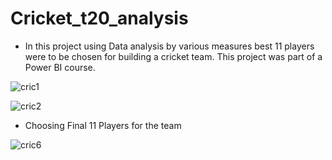 # Cricket_t20_analysis
 - In this project using Data analysis by various measures best 11 players were to be chosen for building a cricket team. This project was part of a Power BI course. 

 
![cric1](https://github.com/niyatid13/Cricket_t20_analysis/assets/88267162/b4408f0c-8ed2-4b2f-9b29-838e48f17fbb)


![cric2](https://github.com/niyatid13/Cricket_t20_analysis/assets/88267162/f728e3e8-e41d-4a71-bbfc-d02acbb77da3)


- Choosing Final 11 Players for the team


![cric6](https://github.com/niyatid13/Cricket_t20_analysis/assets/88267162/283d5ada-2ca0-4743-8e01-61269c8449d6)
